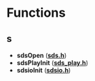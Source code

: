 
# Functions



## s

* **sdsOpen** ([**sds.h**](sds_8h.md))
* **sdsPlayInit** ([**sds\_play.h**](sds__play_8h.md))
* **sdsioInit** ([**sdsio.h**](sdsio_8h.md))




